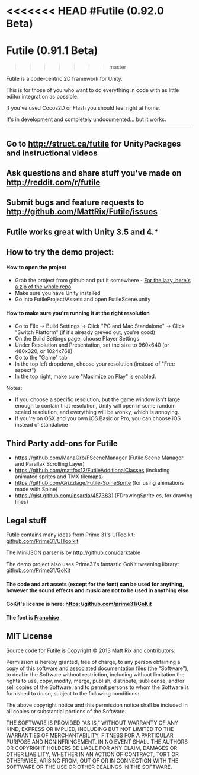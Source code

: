 <<<<<<< HEAD
#Futile (0.92.0 Beta)
=======
# Futile (0.91.1 Beta)
>>>>>>> master

Futile is a code-centric 2D framework for Unity. 

This is for those of you who want to do everything in code with as little editor integration as possible. 

If you've used Cocos2D or Flash you should feel right at home.

It's in development and completely undocumented... but it works. 
___

## Go to http://struct.ca/futile for UnityPackages and instructional videos

## Ask questions and share stuff you've made on http://reddit.com/r/futile

## Submit bugs and feature requests to http://github.com/MattRix/Futile/issues

## Futile works great with Unity 3.5 and 4.*

## How to try the demo project: ##

#### How to open the project

- Grab the project from github and put it somewhere - [For the lazy, here's a zip of the whole repo](https://github.com/MattRix/Futile/zipball/master)
- Make sure you have Unity installed
- Go into FutileProject/Assets and open FutileScene.unity

#### How to make sure you're running it at the right resolution
- Go to File -> Build Settings -> Click "PC and Mac Standalone" -> Click "Switch Platform" (if it's already greyed out, you're good)
- On the Build Settings page, choose Player Settings
- Under Resolution and Presentation, set the size to 960x640 (or 480x320, or 1024x768)
- Go to the "Game" tab 
- In the top left dropdown, choose your resolution (instead of "Free aspect")
- In the top right, make sure "Maximize on Play" is enabled.

Notes: 
- If you choose a specific resolution, but the game window isn't large enough to contain that resolution, Unity will open in some random scaled resolution, and everything will be wonky, which is annoying. 
- If you're on OSX and you own iOS Basic or Pro, you can choose iOS instead of standalone

## Third Party add-ons for Futile

- https://github.com/ManaOrb/FSceneManager (Futile Scene Manager and Parallax Scrolling Layer)
- https://github.com/mattfox12/FutileAdditionalClasses (including animated sprites and TMX tilemaps)
- https://github.com/Grizzlage/Futile-SpineSprite (for using animations made with Spine)
- https://gist.github.com/jpsarda/4573831 (FDrawingSprite.cs, for drawing lines)


## Legal stuff ##

Futile contains many ideas from Prime 31's UIToolkit: [github.com/Prime31/UIToolkit](http://github.com/Prime31/UIToolkit)

The MiniJSON parser is by http://github.com/darktable

The demo project also uses Prime31's fantastic GoKit tweening library: [github.com/Prime31/GoKit](http://github.com/Prime31/GoKit)

#### The code and art assets (except for the font) can be used for anything, however the sound effects and music are not to be used in anything else
#### GoKit's license is here: https://github.com/prime31/GoKit
#### The font is [Franchise](http://www.losttype.com/font/?name=franchise)

## MIT License ##

Source code for Futile is Copyright © 2013 Matt Rix and contributors.

Permission is hereby granted, free of charge, to any person obtaining a copy of this software and associated documentation files (the “Software”), to deal in the Software without restriction, including without limitation the rights to use, copy, modify, merge, publish, distribute, sublicense, and/or sell copies of the Software, and to permit persons to whom the Software is furnished to do so, subject to the following conditions:

The above copyright notice and this permission notice shall be included in all copies or substantial portions of the Software.

THE SOFTWARE IS PROVIDED “AS IS,” WITHOUT WARRANTY OF ANY KIND, EXPRESS OR IMPLIED, INCLUDING BUT NOT LIMITED TO THE WARRANTIES OF MERCHANTABILITY, FITNESS FOR A PARTICULAR PURPOSE AND NONINFRINGEMENT. IN NO EVENT SHALL THE AUTHORS OR COPYRIGHT HOLDERS BE LIABLE FOR ANY CLAIM, DAMAGES OR OTHER LIABILITY, WHETHER IN AN ACTION OF CONTRACT, TORT OR OTHERWISE, ARISING FROM, OUT OF OR IN CONNECTION WITH THE SOFTWARE OR THE USE OR OTHER DEALINGS IN THE SOFTWARE.

